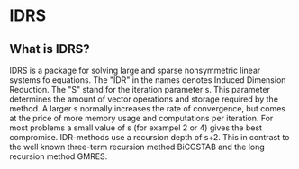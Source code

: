 # IDRS
## What is IDRS?
IDRS is a package for solving large and sparse nonsymmetric linear systems fo equations. The "IDR" in the names denotes Induced Dimension Reduction. The "S" stand for the iteration parameter s. This parameter determines the amount of vector operations and storage required by the method. A larger s normally increases the rate of convergence, but comes at the price of more memory usage and computations per iteration. For most problems a small value of s (for exampel 2 or 4) gives the best compromise. IDR-methods use a recursion depth of s+2. This in contrast to the well known three-term recursion method BiCGSTAB and the long recursion method GMRES.
